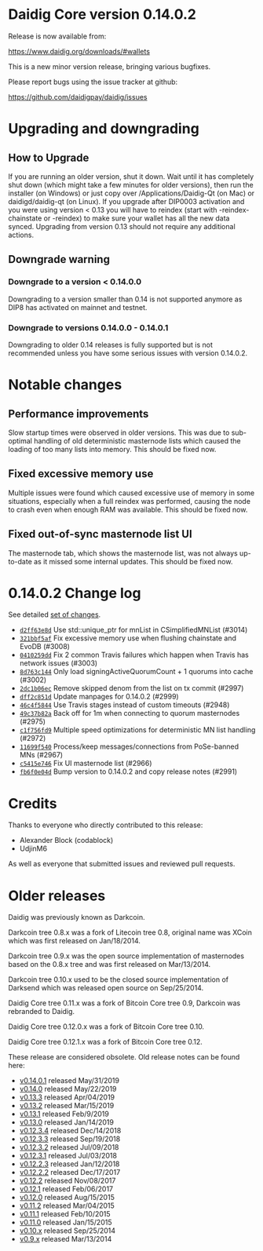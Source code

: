 Daidig Core version 0.14.0.2
==========================

Release is now available from:

  <https://www.daidig.org/downloads/#wallets>

This is a new minor version release, bringing various bugfixes.

Please report bugs using the issue tracker at github:

  <https://github.com/daidigpay/daidig/issues>


Upgrading and downgrading
=========================

How to Upgrade
--------------

If you are running an older version, shut it down. Wait until it has completely
shut down (which might take a few minutes for older versions), then run the
installer (on Windows) or just copy over /Applications/Daidig-Qt (on Mac) or
daidigd/daidig-qt (on Linux). If you upgrade after DIP0003 activation and you were
using version < 0.13 you will have to reindex (start with -reindex-chainstate
or -reindex) to make sure your wallet has all the new data synced. Upgrading from
version 0.13 should not require any additional actions.

Downgrade warning
-----------------

### Downgrade to a version < 0.14.0.0

Downgrading to a version smaller than 0.14 is not supported anymore as DIP8 has
activated on mainnet and testnet.

### Downgrade to versions 0.14.0.0 - 0.14.0.1

Downgrading to older 0.14 releases is fully supported but is not
recommended unless you have some serious issues with version 0.14.0.2.

Notable changes
===============

Performance improvements
------------------------
Slow startup times were observed in older versions. This was due to sub-optimal handling of old
deterministic masternode lists which caused the loading of too many lists into memory. This should be
fixed now.

Fixed excessive memory use
--------------------------
Multiple issues were found which caused excessive use of memory in some situations, especially when
a full reindex was performed, causing the node to crash even when enough RAM was available. This should
be fixed now.

Fixed out-of-sync masternode list UI
------------------------------------
The masternode tab, which shows the masternode list, was not always up-to-date as it missed some internal
updates. This should be fixed now.

0.14.0.2 Change log
===================

See detailed [set of changes](https://github.com/daidigpay/daidig/compare/v0.14.0.1...daidigpay:v0.14.0.2).

- [`d2ff63e8d`](https://github.com/daidigpay/daidig/commit/d2ff63e8d) Use std::unique_ptr for mnList in CSimplifiedMNList (#3014)
- [`321bbf5af`](https://github.com/daidigpay/daidig/commit/321bbf5af) Fix excessive memory use when flushing chainstate and EvoDB (#3008)
- [`0410259dd`](https://github.com/daidigpay/daidig/commit/0410259dd) Fix 2 common Travis failures which happen when Travis has network issues (#3003)
- [`8d763c144`](https://github.com/daidigpay/daidig/commit/8d763c144) Only load signingActiveQuorumCount + 1 quorums into cache (#3002)
- [`2dc1b06ec`](https://github.com/daidigpay/daidig/commit/2dc1b06ec) Remove skipped denom from the list on tx commit (#2997)
- [`dff2c851d`](https://github.com/daidigpay/daidig/commit/dff2c851d) Update manpages for 0.14.0.2 (#2999)
- [`46c4f5844`](https://github.com/daidigpay/daidig/commit/46c4f5844) Use Travis stages instead of custom timeouts (#2948)
- [`49c37b82a`](https://github.com/daidigpay/daidig/commit/49c37b82a) Back off for 1m when connecting to quorum masternodes (#2975)
- [`c1f756fd9`](https://github.com/daidigpay/daidig/commit/c1f756fd9) Multiple speed optimizations for deterministic MN list handling (#2972)
- [`11699f540`](https://github.com/daidigpay/daidig/commit/11699f540) Process/keep messages/connections from PoSe-banned MNs (#2967)
- [`c5415e746`](https://github.com/daidigpay/daidig/commit/c5415e746) Fix UI masternode list (#2966)
- [`fb6f0e04d`](https://github.com/daidigpay/daidig/commit/fb6f0e04d) Bump version to 0.14.0.2 and copy release notes (#2991)

Credits
=======

Thanks to everyone who directly contributed to this release:

- Alexander Block (codablock)
- UdjinM6

As well as everyone that submitted issues and reviewed pull requests.

Older releases
==============

Daidig was previously known as Darkcoin.

Darkcoin tree 0.8.x was a fork of Litecoin tree 0.8, original name was XCoin
which was first released on Jan/18/2014.

Darkcoin tree 0.9.x was the open source implementation of masternodes based on
the 0.8.x tree and was first released on Mar/13/2014.

Darkcoin tree 0.10.x used to be the closed source implementation of Darksend
which was released open source on Sep/25/2014.

Daidig Core tree 0.11.x was a fork of Bitcoin Core tree 0.9,
Darkcoin was rebranded to Daidig.

Daidig Core tree 0.12.0.x was a fork of Bitcoin Core tree 0.10.

Daidig Core tree 0.12.1.x was a fork of Bitcoin Core tree 0.12.

These release are considered obsolete. Old release notes can be found here:

- [v0.14.0.1](https://github.com/daidigpay/daidig/blob/master/doc/release-notes/daidig/release-notes-0.14.0.1.md) released May/31/2019
- [v0.14.0](https://github.com/daidigpay/daidig/blob/master/doc/release-notes/daidig/release-notes-0.14.0.md) released May/22/2019
- [v0.13.3](https://github.com/daidigpay/daidig/blob/master/doc/release-notes/daidig/release-notes-0.13.3.md) released Apr/04/2019
- [v0.13.2](https://github.com/daidigpay/daidig/blob/master/doc/release-notes/daidig/release-notes-0.13.2.md) released Mar/15/2019
- [v0.13.1](https://github.com/daidigpay/daidig/blob/master/doc/release-notes/daidig/release-notes-0.13.1.md) released Feb/9/2019
- [v0.13.0](https://github.com/daidigpay/daidig/blob/master/doc/release-notes/daidig/release-notes-0.13.0.md) released Jan/14/2019
- [v0.12.3.4](https://github.com/daidigpay/daidig/blob/master/doc/release-notes/daidig/release-notes-0.12.3.4.md) released Dec/14/2018
- [v0.12.3.3](https://github.com/daidigpay/daidig/blob/master/doc/release-notes/daidig/release-notes-0.12.3.3.md) released Sep/19/2018
- [v0.12.3.2](https://github.com/daidigpay/daidig/blob/master/doc/release-notes/daidig/release-notes-0.12.3.2.md) released Jul/09/2018
- [v0.12.3.1](https://github.com/daidigpay/daidig/blob/master/doc/release-notes/daidig/release-notes-0.12.3.1.md) released Jul/03/2018
- [v0.12.2.3](https://github.com/daidigpay/daidig/blob/master/doc/release-notes/daidig/release-notes-0.12.2.3.md) released Jan/12/2018
- [v0.12.2.2](https://github.com/daidigpay/daidig/blob/master/doc/release-notes/daidig/release-notes-0.12.2.2.md) released Dec/17/2017
- [v0.12.2](https://github.com/daidigpay/daidig/blob/master/doc/release-notes/daidig/release-notes-0.12.2.md) released Nov/08/2017
- [v0.12.1](https://github.com/daidigpay/daidig/blob/master/doc/release-notes/daidig/release-notes-0.12.1.md) released Feb/06/2017
- [v0.12.0](https://github.com/daidigpay/daidig/blob/master/doc/release-notes/daidig/release-notes-0.12.0.md) released Aug/15/2015
- [v0.11.2](https://github.com/daidigpay/daidig/blob/master/doc/release-notes/daidig/release-notes-0.11.2.md) released Mar/04/2015
- [v0.11.1](https://github.com/daidigpay/daidig/blob/master/doc/release-notes/daidig/release-notes-0.11.1.md) released Feb/10/2015
- [v0.11.0](https://github.com/daidigpay/daidig/blob/master/doc/release-notes/daidig/release-notes-0.11.0.md) released Jan/15/2015
- [v0.10.x](https://github.com/daidigpay/daidig/blob/master/doc/release-notes/daidig/release-notes-0.10.0.md) released Sep/25/2014
- [v0.9.x](https://github.com/daidigpay/daidig/blob/master/doc/release-notes/daidig/release-notes-0.9.0.md) released Mar/13/2014

